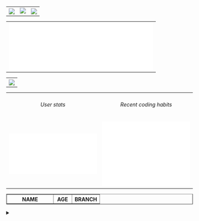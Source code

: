 <table border="0" cellspacing="0" cellpadding="0" align="center">
  <tr border="0">
    <td border="0">
      <a href="https://github.com/darko5r">  
        <img align="center" src="https://github-readme-stats.vercel.app/api?username=darko5r&theme=transparent&show_icons=true&hide_border=true&text_bold=true&card_width=200&text_color=727272&icon_color=959da5" /> 
      </a> 
    </td>
    <td>
      <a href="https://github.com/darko5r">  
        <img src="https://github-readme-streak-stats.herokuapp.com?user=darko5r&theme=tokyonight_duo&background=FFFFFF00&hide_border=true&text_bold=true&card_width=100"/> 
      </a>  
    </td>
    <td>
      <a href="https://github.com/darko5r/darko5r.github.io">  
        <img align="center" src="https://github-readme-stats.vercel.app/api/pin/?username=darko5r&repo=darko5r.github.io&theme=transparent&hide_border=true&text_bold=true&text_color=727272&icon_color=959da5" /> 
      </a>
    </td>
  </tr>
</table>

<table align="center">
  <tr>
    <td>
     <a href="https://github.com/darko5r"> 
     <img align="left" width="390" alt="🦑" src="https://raw.githubusercontent.com/darko5r/darko5r/main/.github/templates/metrics_lang.svg" />
      </a>
    </td>
  </tr>
</table>

<table align="center">
  <tr>
    <td>
        <img align="center" src="https://count.getloli.com/get/@darko5r?theme=moebooru" />
    </td>
  </tr>
</table>

<table align="center">
  <tr>
    <th align="center" width="30%"><h6>User stats</th>
    <th align="center" width="30%"><h6>Recent coding habits</th>
  </tr>
  <tr>
    <td align="center">
<img alt="" width="350" src="https://raw.githubusercontent.com/darko5r/darko5r/main/.github/templates/metrics_base.svg" alt=""></img>
</td>
<td align="center">
<img alt="" width="350" src="https://raw.githubusercontent.com/darko5r/darko5r/main/.github/templates/metrics_habits.svg" alt=""></img>
</td>
  </tr>
  </table>
  
  
  <table border="1" align="center">
        <tr>
            <th width="50%">NAME</th>
            <th width="20%">AGE</th>
            <th width="30%">BRANCH</th>
        </tr>
  </table>
    
    

<details>
  <summary>

  </summary>
   <h2><a href="https://git.io/typing-svg"><img src="https://readme-typing-svg.herokuapp.com?font=Roboto+Condensed+&weight=800&size=18&pause=1000&color=5E14F795&width=1000&lines=Check+later...+README.md+is+not+finished+yet.+Need+more+time+to+finish+it+up.;Thx+4+ur+patience+amigos!" alt="Typing SVG" /></a></h2>
  
</details>

